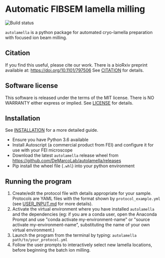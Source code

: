 # Automatic FIBSEM lamella milling

![Build status](https://github.com/DeMarcoLab/autolamella/workflows/Python%20package/badge.svg)

`autolamella` is a python package for automated cryo-lamella preparation
with focused ion beam milling.

## Citation
If you find this useful, please cite our work.
There is a bioRxiv preprint available at: https://doi.org/10.1101/797506
See [CITATION](CITATION.md) for details.

## Software license
This software is released under the terms of the MIT license.
There is NO WARRANTY either express or implied.
See [LICENSE](LICENSE) for details.

## Installation
See [INSTALLATION](INSTALLATION.md) for a more detailed guide.

* Ensure you have Python 3.6 available
* Install Autoscript (a commercial product from FEI)
and configure it for use with your FEI microscope
* Download the latest `autolamella` release wheel from https://github.com/DeMarcoLab/autolamella/releases
* Pip install the wheel file (`.whl`) into your python environment

## Running the program
1. Create/edit the protocol file with details appropriate for your sample.
Protocols are YAML files with the format shown by `protocol_example.yml`
(see [USER_INPUT.md](USER_INPUT.md) for more details).
2. Activate the virtual environment where you have installed `autolamella` and
the dependencies (eg: if you are a conda user, open the Anaconda Prompt and
use "conda activate my-environment-name" or
"source activate my-environment-name", substituting the name of your own
virtual environment.)
3. Launch the program from the terminal by typing:
`autolamella path/to/your_protocol.yml`
4. Follow the user prompts to interactively select new lamella locations,
before beginning the batch ion milling.
